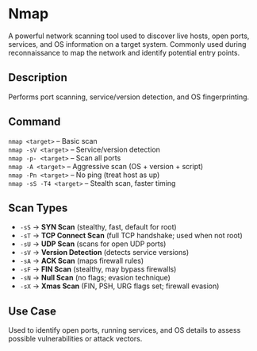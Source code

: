# Nmap

A powerful network scanning tool used to discover live hosts, open ports, services, and OS information on a target system. Commonly used during reconnaissance to map the network and identify potential entry points.

## Description  
Performs port scanning, service/version detection, and OS fingerprinting.

## Command  
`nmap <target>` – Basic scan  
`nmap -sV <target>` – Service/version detection  
`nmap -p- <target>` – Scan all ports  
`nmap -A <target>` – Aggressive scan (OS + version + script)  
`nmap -Pn <target>` – No ping (treat host as up)  
`nmap -sS -T4 <target>` – Stealth scan, faster timing

## Scan Types

- `-sS` → **SYN Scan** (stealthy, fast, default for root)
- `-sT` → **TCP Connect Scan** (full TCP handshake; used when not root)
- `-sU` → **UDP Scan** (scans for open UDP ports)
- `-sV` → **Version Detection** (detects service versions)
- `-sA` → **ACK Scan** (maps firewall rules)
- `-sF` → **FIN Scan** (stealthy, may bypass firewalls)
- `-sN` → **Null Scan** (no flags; evasion technique)
- `-sX` → **Xmas Scan** (FIN, PSH, URG flags set; firewall evasion)

## Use Case  
Used to identify open ports, running services, and OS details to assess possible vulnerabilities or attack vectors.
